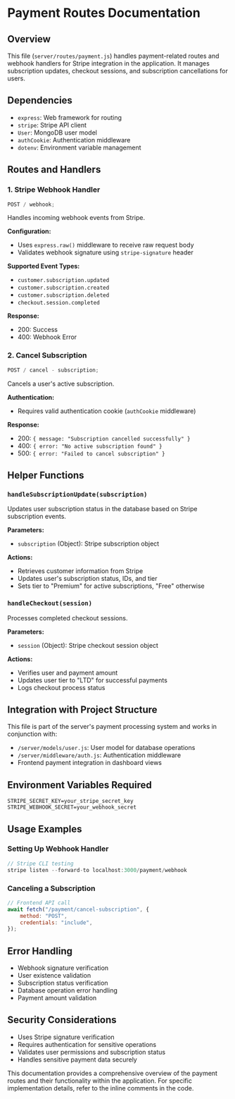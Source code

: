 # Payment Routes Documentation

## Overview

This file (`server/routes/payment.js`) handles payment-related routes and webhook handlers for Stripe integration in the application. It manages subscription updates, checkout sessions, and subscription cancellations for users.

## Dependencies

-   `express`: Web framework for routing
-   `stripe`: Stripe API client
-   `User`: MongoDB user model
-   `authCookie`: Authentication middleware
-   `dotenv`: Environment variable management

## Routes and Handlers

### 1. Stripe Webhook Handler

```javascript
POST / webhook;
```

Handles incoming webhook events from Stripe.

**Configuration:**

-   Uses `express.raw()` middleware to receive raw request body
-   Validates webhook signature using `stripe-signature` header

**Supported Event Types:**

-   `customer.subscription.updated`
-   `customer.subscription.created`
-   `customer.subscription.deleted`
-   `checkout.session.completed`

**Response:**

-   200: Success
-   400: Webhook Error

### 2. Cancel Subscription

```javascript
POST / cancel - subscription;
```

Cancels a user's active subscription.

**Authentication:**

-   Requires valid authentication cookie (`authCookie` middleware)

**Response:**

-   200: `{ message: "Subscription cancelled successfully" }`
-   400: `{ error: "No active subscription found" }`
-   500: `{ error: "Failed to cancel subscription" }`

## Helper Functions

### `handleSubscriptionUpdate(subscription)`

Updates user subscription status in the database based on Stripe subscription events.

**Parameters:**

-   `subscription` (Object): Stripe subscription object

**Actions:**

-   Retrieves customer information from Stripe
-   Updates user's subscription status, IDs, and tier
-   Sets tier to "Premium" for active subscriptions, "Free" otherwise

### `handleCheckout(session)`

Processes completed checkout sessions.

**Parameters:**

-   `session` (Object): Stripe checkout session object

**Actions:**

-   Verifies user and payment amount
-   Updates user tier to "LTD" for successful payments
-   Logs checkout process status

## Integration with Project Structure

This file is part of the server's payment processing system and works in conjunction with:

-   `/server/models/user.js`: User model for database operations
-   `/server/middleware/auth.js`: Authentication middleware
-   Frontend payment integration in dashboard views

## Environment Variables Required

```
STRIPE_SECRET_KEY=your_stripe_secret_key
STRIPE_WEBHOOK_SECRET=your_webhook_secret
```

## Usage Examples

### Setting Up Webhook Handler

```javascript
// Stripe CLI testing
stripe listen --forward-to localhost:3000/payment/webhook
```

### Canceling a Subscription

```javascript
// Frontend API call
await fetch("/payment/cancel-subscription", {
    method: "POST",
    credentials: "include",
});
```

## Error Handling

-   Webhook signature verification
-   User existence validation
-   Subscription status verification
-   Database operation error handling
-   Payment amount validation

## Security Considerations

-   Uses Stripe signature verification
-   Requires authentication for sensitive operations
-   Validates user permissions and subscription status
-   Handles sensitive payment data securely

This documentation provides a comprehensive overview of the payment routes and their functionality within the application. For specific implementation details, refer to the inline comments in the code.
